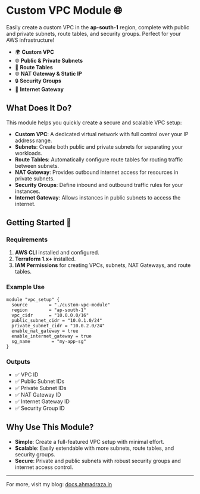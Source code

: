 
# Custom VPC Module 🌐

Easily create a custom VPC in the **ap-south-1** region, complete with public and private subnets, route tables, and security groups. Perfect for your AWS infrastructure!

- 🌍 **Custom VPC**  
- 🌐 **Public & Private Subnets**  
- 🚪 **Route Tables**  
- 🌐 **NAT Gateway & Static IP**  
- 🔒 **Security Groups**  
- 🔄 **Internet Gateway**  

## What Does It Do?

This module helps you quickly create a secure and scalable VPC setup:

- **Custom VPC**: A dedicated virtual network with full control over your IP address range.  
- **Subnets**: Create both public and private subnets for separating your workloads.  
- **Route Tables**: Automatically configure route tables for routing traffic between subnets.  
- **NAT Gateway**: Provides outbound internet access for resources in private subnets.  
- **Security Groups**: Define inbound and outbound traffic rules for your instances.  
- **Internet Gateway**: Allows instances in public subnets to access the internet.  

## Getting Started 🚀

### Requirements  
1. **AWS CLI** installed and configured.  
2. **Terraform 1.x+** installed.  
3. **IAM Permissions** for creating VPCs, subnets, NAT Gateways, and route tables.  

### Example Use

```hcl
module "vpc_setup" {
  source        = "./custom-vpc-module"
  region        = "ap-south-1"
  vpc_cidr      = "10.0.0.0/16"
  public_subnet_cidr = "10.0.1.0/24"
  private_subnet_cidr = "10.0.2.0/24"
  enable_nat_gateway = true
  enable_internet_gateway = true
  sg_name        = "my-app-sg"
}

```

### Outputs  
- ✅ VPC ID  
- ✅ Public Subnet IDs  
- ✅ Private Subnet IDs  
- ✅ NAT Gateway ID  
- ✅ Internet Gateway ID  
- ✅ Security Group ID  

## Why Use This Module?

- **Simple**: Create a full-featured VPC setup with minimal effort.  
- **Scalable**: Easily extendable with more subnets, route tables, and security groups.  
- **Secure**: Private and public subnets with robust security groups and internet access control.  

---

For more, visit my blog: [docs.ahmadraza.in](https://docs.ahmadraza.in)  

